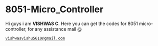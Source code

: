 # 8051-Micro_Controller
Hi guys i am <b>VISHWAS C</b>.
Here you can get the codes for 8051 micro-controller,
 for any assistance mail @ <pre><code>vishwasvishu5610@gmail.com</pre></code>
